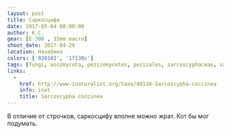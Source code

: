 ```yaml
---
layout: post
title: Саркосцифа
date: 2017-05-04 00:00:00
author: К.С.
gear: [E-300 , 35mm macro]
shoot_date: 2017-04-29
location: Нахабино
colors: ['020101', '1f130c']
tags: [fungi, ascomycota, pezizomycetes, pezizales, sarcoscyphaceae, sarcoscypha, sarcoscypha coccinea]
links:
  -
    href: http://www.inaturalist.org/taxa/49134-Sarcoscypha-coccinea
    info: inat
    title: Sarcoscypha coccinea
---
```

В отличие от строчков, саркосцифу вполне можно жрат. Кот бы мог подумать.
